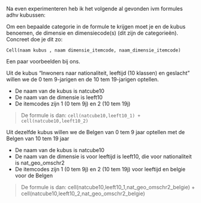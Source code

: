 Na even experimenteren heb ik het volgende al gevonden ivm formules adhv kubussen:
 
Om een bepaalde categorie in de formule te krijgen moet je en de kubus benoemen, de dimensie en dimensiecode(s) (dit zijn de categorieën). Concreet doe je dit zo:
 
`Cell(naam kubus , naam dimensie_itemcode, naam_dimensie_itemcode)`
 
Een paar voorbeelden bij ons.

Uit de kubus “Inwoners naar nationaliteit, leeftijd (10 klassen) en geslacht” willen we de 0 tem 9-jarigen en de 10 tem 19-jarigen optellen.
- De naam van de kubus is natcube10
- De naam van de dimensie is leeft10
- De itemcodes zijn 1 (0 tem 9j) en 2 (10 tem 19j)
> De formule is dan: `cell(natcube10,leeft10_1) + cell(natcube10,leeft10_2)`

Uit dezelfde kubus willen we de Belgen van 0 tem 9 jaar optellen met de Belgen van 10 tem 19 jaar
- De naam van de kubus is natcube10
- De naam van de dimensie is voor leeftijd is leeft10, die voor nationaliteit is nat_geo_omschr2
- De itemcodes zijn 1 (0 tem 9j) en 2 (10 tem 19j) voor leeftijd en belgie voor de Belgen
> De formule is dan: cell(natcube10,leeft10_1,nat_geo_omschr2_belgie) + cell(natcube10,leeft10_2,nat_geo_omschr2_belgie)
